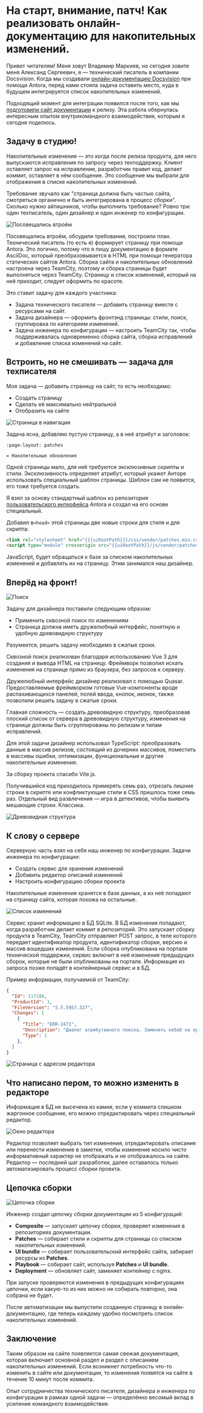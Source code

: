 # На старт, внимание, патч! Как реализовать онлайн-документацию для накопительных изменений.

Привет читателям! Меня зовут Владимир Маркиев, но сегодня зовите меня Александ Сергеевич, я — технический писатель в компании Docsvision. Когда мы создавали [онлайн-документацию Docsvision](https://habr.com/ru/post/592477/) при помощи Antora, перед нами стояла задача оставить место, куда в будущем интегрируется список накопительных изменений.

Подходящий момент для интеграции появился после того, как мы [подготовили сайт документации](https://habr.com/ru/company/docsvision/blog/693832/) к релизу. Эта работа обернулась интересным опытом внутрикомандного взаимодействия, которым я сегодня поделюсь.

## Задачу в студию!

Накопительные изменения — это когда после релиза продукта, для него выпускаются исправления по запросу через техподдержку. Клиент оставляет запрос на исправление, разработчик правит код, делает коммит, оставляет в нём сообщение. Это сообщение мы выбрали для отображения в списке накопительных изменений.

Требование звучало как "страница должна быть частью сайта, смотреться органично и быть интегрирована в процесс сборки". Сколько нужно айтишников, чтобы выполнить требование? Ровно три: один техписатель, один дизайнер и один инженер по конфигурации.

![Посовещались втроём](img/task.jpg)

Посовещались втроём, обсудили требования, построили план. Технический писатель (то есть я) формирует страницу при помощи Antora. Это логично, потому что я пишу документацию в формате AsciiDoc, который преобразовывается в HTML при помощи генератора статических сайтов Antora. Сборка сайта и накопительных обновлений настроена через TeamCity, поэтому и сборка страницы будет выполняться через TeamCity. Страницу и список изменений, который на неё приходит, следует оформить по красоте.

Это ставит задачу для каждого участника:

- Задача технического писателя — добавить страницу вместе с ресурсами на сайт.
- Задача дизайнера — оформить фронтэнд страницы: стили, поиск, группировка по категориям изменений.
- Задача инженера по конфигурации — настроить TeamCity так, чтобы поддерживалась одновременно сборка сайта, сборка исправлений и добавление списка изменений на сайт.

## Встроить, но не смешивать — задача для техписателя

Моя задача — добавить страницу на сайт, то есть необходимо:

- Создать страницу
- Сделать её максимально нейтральной
- Отобразить на сайте

![Страница в навигации](img/page-in-nav.png)

Задача ясна, добавляю пустую страницу, а в неё атрибут и заголовок:

```asciidoc
:page-layout: patches

= Накопительные обновления
```

Одной страницы мало, для неё требуются эксклюзивные скрипты и стили. Эксклюзивность определяет атрибут, который укажет Анторе использовать специальный шаблон страницы. Шаблон сам не появится, его тоже требуется создать.

Я взял за основу стандартный шаблон из репозитория [пользовательского интерфейса](https://github.com/Docsvision/antora-ui-default) Antora и создал на его основе специальный.

Добавил в`<head>` этой страницы две новые строки для стиля и для скрипта:

```html
<link rel="stylesheet" href="{{{uiRootPath}}}/css/vendor/patches.min.css">
<script type="module" crossorigin src="{{uiRootPath}}/js/vendor/patches.min.js"></script>
```

JavaScript, будет обращаться к базе за списком накопительных изменений и добавлять их на страницу. Этим занимался наш дизайнер.

## Вперёд на фронт!

![Поиск](img/search.png)

Задачу для дизайнера поставили следующим образом:

- Применить сквозной поиск по изменениям
- Страница должна иметь дружелюбный интерфейс, понятную и удобную древовидную структуру

Разумеется, решить задачу необходимо в сжатые сроки. 

Сквозной поиск реализован благодаря использованию Vue 3 для создания и вывода HTML на страницу. Фреймворк позволил искать изменения на странице прямо из браузера, без запросов к серверу.

Дружелюбный интерфейс дизайнер реализовал с помощью Quasar. Предоставляемые фреймворком готовые Vue-компоненты вроде распахивающихся панелей, полей ввода, кнопок, иконок, также позволили решить задачу в сжатые сроки.

Главная сложность — создать древовидную структуру, преобразовав плоский список от сервера в древовидную структуру, изменения на странице должны быть сгруппированы по релизам и типам исправлений.

Для этой задачи дизайнер использовал TypeScript: преобразовать данные в массив релизов, состоящий из дочерних массивов, поместить в массивы ошибки, оптимизации, функциональные и другие накопительные изменения.

За сборку проекта спасибо Vite.js.

Получившийся код приходилось примерять семь раз, отрезать лишние строки в скрипте или конфликтующие стили в CSS пришлось тоже семь раз. Отдельный вид развлечения — игра в детективов, чтобы выявить мешающие строки. Классика.

![Древовидная структура](img/page.png)

## К слову о сервере

Серверную часть взял на себя наш инженер по конфигурации. Задачи инженера по конфигурации:

- Создать сервис для хранения изменений
- Добавить редактор описаний изменений
- Настроить конфигурацию сборки проекта 

Накопительные изменения хранятся в базе данных, а из неё попадают на страницу сайта, которая похожа на остальные.

![Список изменений](img/changes.png)

Сервис хранит информацию в БД SQLite. В БД изменения попадают, когда разработчик делает коммит в репозиторий. Это запускает сборку продукта в TeamCity, TeamCity отправляет POST запрос, в теле которого передает идентификатор продукта, идентификатор сборки, версию и массив вошедших изменений. Если сборка опубликована на портале технической поддержки, сервис включит в неё изменения предыдущих сборок, которые не были опубликованы на портале. Информация из запроса позже попадёт в контейнерный сервис и в БД.

Пример информации, получаемой от TeamCity:

```json
{
  "Id": 117188,
  "ProductId": 1,
  "FileVersion": "5.5.5957.327",
  "Changes": [
    {
      "Title": "ERR-2471",
      "Description": "Диалог атрибутивного поиска. Заменить кебаб на крестик",
      "Type": 1
    },
  ]
}
```

![Страница с адресом редактора](img/service-url.png)

[//]: # (Не всегда получается что-то исправить с первого раза, в истории изменений один и тот же номер YouTrack может встречаться несколько раз и входить в разные сборки. Когда TeamCity делает POST запрос, происходит проверка, не было ли это исправлено в предыдущих сборках этого продукта. Если было, у предыдущих записей меняется тип на Заметка &#40;0&#41;, а Исправление &#40;1&#41; остаётся только у последнего.)

## Что написано пером, то можно изменить в редакторе

Информация в БД не высечена из камня, если у коммита слишком жаргонное сообщение, его можно отредактировать через специальный редактор.

![Окно редактора](img/editor.png)

Редактор позволяет выбрать тип изменения, отредактировать описание или перенести изменение в заметки, чтобы изменение носило чисто информативный характер не отображать и не отображалось на сайте. Редактор — последний шаг разработки, далее оставалось только автоматизировать процесс сборки проекта.

## Цепочка сборки

![Цепочка сборки](img/chain.png)

Инженер создал цепочку сборки документации из 5 конфигураций:

- **Composite** — запускает цепочку сборки, проверяет изменения в репозиториях документации.
- **Patches** — собирает стили и скрипты для страницы со списком накопительных изменений.
- **UI bundle** — собирает пользовательский интерфейс сайта, забирает ресурсы из **Patches**.
- **Playbook** — собирает сайт, используя **Patches** и **UI bundle**.
- **Deployment** — обновляет сайт, заменяет контейнер с nginx.

При запуске проверяются изменения в предыдущих конфигурациях цепочки, если какую-то из них можно не собирать повторно, она собрана не будет.

После автоматизации мы выпустили созданную страницу в онлайн-документацию, где теперь каждому удобно посмотреть список накопительных изменений.

## Заключение

Таким образом на сайте появляется самая свежая документация, которая включает основной раздел и раздел с описанием накопительных изменений. Если возникнет потребность что-то изменить в сайте или документации, то изменения появятся на сайте в течение 10 минут после коммита.

Опыт сотрудничества технического писателя, дизайнера и инженера по конфигурации в рамках одной задачи — определённо весомый вклад в усиление командного взаимодействия.
